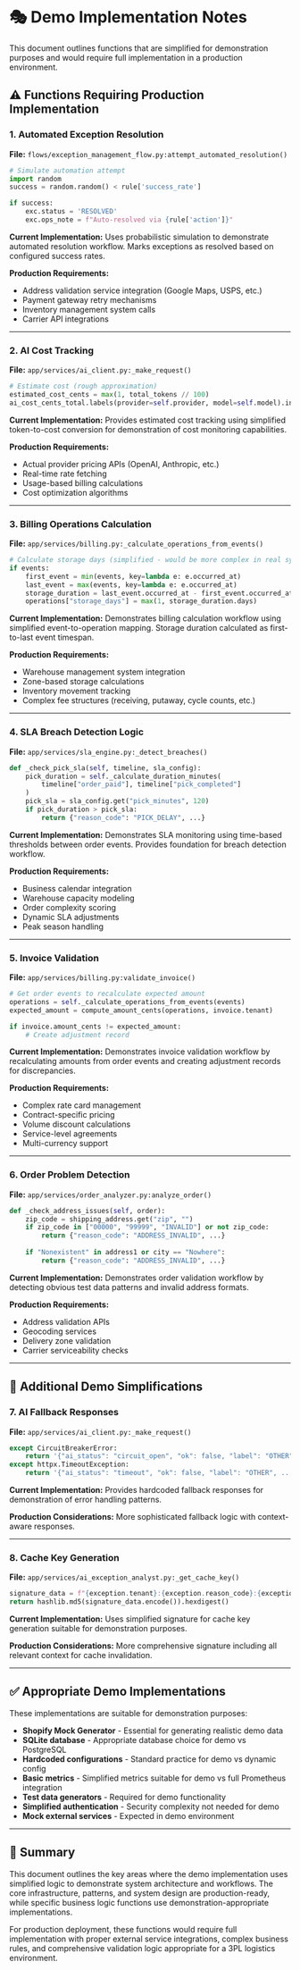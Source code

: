 # 🎭 Demo Implementation Notes

This document outlines functions that are simplified for demonstration purposes and would require full implementation in a production environment.

## ⚠️ **Functions Requiring Production Implementation**

### 1. **Automated Exception Resolution** 
**File:** `flows/exception_management_flow.py:attempt_automated_resolution()`

```python
# Simulate automation attempt
import random
success = random.random() < rule['success_rate']

if success:
    exc.status = 'RESOLVED'
    exc.ops_note = f"Auto-resolved via {rule['action']}"
```

**Current Implementation:** Uses probabilistic simulation to demonstrate automated resolution workflow. Marks exceptions as resolved based on configured success rates.

**Production Requirements:**
- Address validation service integration (Google Maps, USPS, etc.)
- Payment gateway retry mechanisms
- Inventory management system calls
- Carrier API integrations

---

### 2. **AI Cost Tracking**
**File:** `app/services/ai_client.py:_make_request()`

```python
# Estimate cost (rough approximation)
estimated_cost_cents = max(1, total_tokens // 100)
ai_cost_cents_total.labels(provider=self.provider, model=self.model).inc(estimated_cost_cents)
```

**Current Implementation:** Provides estimated cost tracking using simplified token-to-cost conversion for demonstration of cost monitoring capabilities.

**Production Requirements:**
- Actual provider pricing APIs (OpenAI, Anthropic, etc.)
- Real-time rate fetching
- Usage-based billing calculations
- Cost optimization algorithms

---

### 3. **Billing Operations Calculation**
**File:** `app/services/billing.py:_calculate_operations_from_events()`

```python
# Calculate storage days (simplified - would be more complex in real system)
if events:
    first_event = min(events, key=lambda e: e.occurred_at)
    last_event = max(events, key=lambda e: e.occurred_at)
    storage_duration = last_event.occurred_at - first_event.occurred_at
    operations["storage_days"] = max(1, storage_duration.days)
```

**Current Implementation:** Demonstrates billing calculation workflow using simplified event-to-operation mapping. Storage duration calculated as first-to-last event timespan.

**Production Requirements:**
- Warehouse management system integration
- Zone-based storage calculations
- Inventory movement tracking
- Complex fee structures (receiving, putaway, cycle counts, etc.)

---

### 4. **SLA Breach Detection Logic**
**File:** `app/services/sla_engine.py:_detect_breaches()`

```python
def _check_pick_sla(self, timeline, sla_config):
    pick_duration = self._calculate_duration_minutes(
        timeline["order_paid"], timeline["pick_completed"]
    )
    pick_sla = sla_config.get("pick_minutes", 120)
    if pick_duration > pick_sla:
        return {"reason_code": "PICK_DELAY", ...}
```

**Current Implementation:** Demonstrates SLA monitoring using time-based thresholds between order events. Provides foundation for breach detection workflow.

**Production Requirements:**
- Business calendar integration
- Warehouse capacity modeling
- Order complexity scoring
- Dynamic SLA adjustments
- Peak season handling

---

### 5. **Invoice Validation**
**File:** `app/services/billing.py:validate_invoice()`

```python
# Get order events to recalculate expected amount
operations = self._calculate_operations_from_events(events)
expected_amount = compute_amount_cents(operations, invoice.tenant)

if invoice.amount_cents != expected_amount:
    # Create adjustment record
```

**Current Implementation:** Demonstrates invoice validation workflow by recalculating amounts from order events and creating adjustment records for discrepancies.

**Production Requirements:**
- Complex rate card management
- Contract-specific pricing
- Volume discount calculations
- Service-level agreements
- Multi-currency support

---

### 6. **Order Problem Detection**
**File:** `app/services/order_analyzer.py:analyze_order()`

```python
def _check_address_issues(self, order):
    zip_code = shipping_address.get("zip", "")
    if zip_code in ["00000", "99999", "INVALID"] or not zip_code:
        return {"reason_code": "ADDRESS_INVALID", ...}
    
    if "Nonexistent" in address1 or city == "Nowhere":
        return {"reason_code": "ADDRESS_INVALID", ...}
```

**Current Implementation:** Demonstrates order validation workflow by detecting obvious test data patterns and invalid address formats.

**Production Requirements:**
- Address validation APIs
- Geocoding services
- Delivery zone validation
- Carrier serviceability checks

---

## 🤔 **Additional Demo Simplifications**

### 7. **AI Fallback Responses**
**File:** `app/services/ai_client.py:_make_request()`

```python
except CircuitBreakerError:
    return '{"ai_status": "circuit_open", "ok": false, "label": "OTHER", ...}'
except httpx.TimeoutException:
    return '{"ai_status": "timeout", "ok": false, "label": "OTHER", ...}'
```

**Current Implementation:** Provides hardcoded fallback responses for demonstration of error handling patterns.

**Production Considerations:** More sophisticated fallback logic with context-aware responses.

---

### 8. **Cache Key Generation**
**File:** `app/services/ai_exception_analyst.py:_get_cache_key()`

```python
signature_data = f"{exception.tenant}:{exception.reason_code}:{exception.order_id[-4:]}"
return hashlib.md5(signature_data.encode()).hexdigest()
```

**Current Implementation:** Uses simplified signature for cache key generation suitable for demonstration purposes.

**Production Considerations:** More comprehensive signature including all relevant context for cache invalidation.

---

## ✅ **Appropriate Demo Implementations**

These implementations are suitable for demonstration purposes:

- **Shopify Mock Generator** - Essential for generating realistic demo data
- **SQLite database** - Appropriate database choice for demo vs PostgreSQL  
- **Hardcoded configurations** - Standard practice for demo vs dynamic config
- **Basic metrics** - Simplified metrics suitable for demo vs full Prometheus integration
- **Test data generators** - Required for demo functionality
- **Simplified authentication** - Security complexity not needed for demo
- **Mock external services** - Expected in demo environment

---

## 🎯 **Summary**

This document outlines the key areas where the demo implementation uses simplified logic to demonstrate system architecture and workflows. The core infrastructure, patterns, and system design are production-ready, while specific business logic functions use demonstration-appropriate implementations.

For production deployment, these functions would require full implementation with proper external service integrations, complex business rules, and comprehensive validation logic appropriate for a 3PL logistics environment.
